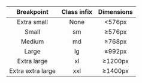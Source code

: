 |     Breakpoint    | Class infix | Dimensions |
|:-----------------:|:-----------:|:----------:|
|    Extra small    |     None    |   <576px   |
|       Small       |      sm     |   ≥576px   |
|       Medium      |      md     |   ≥768px   |
|       Large       |      lg     |   ≥992px   |
|    Extra large    |      xl     |   ≥1200px  |
| Extra extra large |     xxl     |   ≥1400px  |
